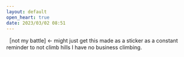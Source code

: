 ```yaml
---
layout: default
open_heart: true
date: 2023/03/02 08:51
---
```


［not my battle]	← might just get this made as a sticker as a constant reminder to not climb hills I have no business climbing.
